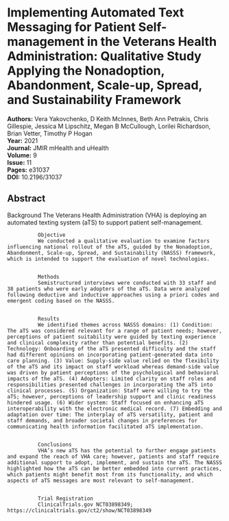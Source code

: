 # Implementing Automated Text Messaging for Patient Self-management in the Veterans Health Administration: Qualitative Study Applying the Nonadoption, Abandonment, Scale-up, Spread, and Sustainability Framework

**Authors:** Vera Yakovchenko, D Keith McInnes, Beth Ann Petrakis, Chris Gillespie, Jessica M Lipschitz, Megan B McCullough, Lorilei Richardson, Brian Vetter, Timothy P Hogan  
**Year:** 2021  
**Journal:** JMIR mHealth and uHealth  
**Volume:** 9  
**Issue:** 11  
**Pages:** e31037  
**DOI:** 10.2196/31037  

## Abstract
Background
              The Veterans Health Administration (VHA) is deploying an automated texting system (aTS) to support patient self-management.
            
            
              Objective
              We conducted a qualitative evaluation to examine factors influencing national rollout of the aTS, guided by the Nonadoption, Abandonment, Scale-up, Spread, and Sustainability (NASSS) framework, which is intended to support the evaluation of novel technologies.
            
            
              Methods
              Semistructured interviews were conducted with 33 staff and 38 patients who were early adopters of the aTS. Data were analyzed following deductive and inductive approaches using a priori codes and emergent coding based on the NASSS.
            
            
              Results
              We identified themes across NASSS domains: (1) Condition: The aTS was considered relevant for a range of patient needs; however, perceptions of patient suitability were guided by texting experience and clinical complexity rather than potential benefits. (2) Technology: Onboarding of the aTS presented difficulty and the staff had different opinions on incorporating patient-generated data into care planning. (3) Value: Supply-side value relied on the flexibility of the aTS and its impact on staff workload whereas demand-side value was driven by patient perceptions of the psychological and behavioral impacts of the aTS. (4) Adopters: Limited clarity on staff roles and responsibilities presented challenges in incorporating the aTS into clinical processes. (5) Organization: Staff were willing to try the aTS; however, perceptions of leadership support and clinic readiness hindered usage. (6) Wider system: Staff focused on enhancing aTS interoperability with the electronic medical record. (7) Embedding and adaptation over time: The interplay of aTS versatility, patient and staff demands, and broader societal changes in preferences for communicating health information facilitated aTS implementation.
            
            
              Conclusions
              VHA’s new aTS has the potential to further engage patients and expand the reach of VHA care; however, patients and staff require additional support to adopt, implement, and sustain the aTS. The NASSS highlighted how the aTS can be better embedded into current practices, which patients might benefit most from its functionality, and which aspects of aTS messages are most relevant to self-management.
            
            
              Trial Registration
              ClinicalTrials.gov NCT03898349; https://clinicaltrials.gov/ct2/show/NCT03898349

